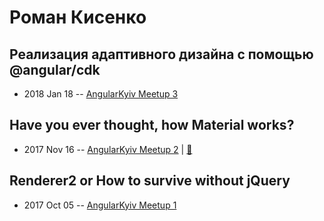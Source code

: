 # Роман Кисенко

## Реализация адаптивного дизайна с помощью @angular&#x2F;cdk
- 2018 Jan 18 -- [AngularKyiv Meetup 3](https://www.youtube.com/watch?v=YN1ZRorvd00)    
## Have you ever thought, how Material works?
- 2017 Nov 16 -- [AngularKyiv Meetup 2](https://www.youtube.com/watch?v=OYRulyOAito)  | [:notebook:](https://goo.gl/oxXa7q)  
## Renderer2 or How to survive without jQuery
- 2017 Oct 05 -- [AngularKyiv Meetup 1](https://www.youtube.com/watch?v=0XXFLMfHKkY)    
